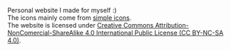 Personal website I made for myself :)<br>
The icons mainly come from [simple icons](https://simpleicons.org).<br>
The website is licensed under [Creative Commons Attribution-NonComercial-ShareAlike 4.0 International Public License (CC BY-NC-SA 4.0)](https://creativecommons.org/licenses/by-nc-sa/4.0/).
